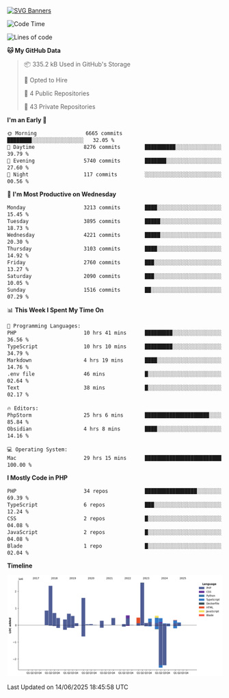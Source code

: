 [![SVG Banners](https://svg-banners.vercel.app/api?type=glitch&text1=Gere_Lajos%F0%9F%92%BB&width=800&height=400)](https://github.com/Akshay090/svg-banners)

<!--START_SECTION:waka-->
![Code Time](http://img.shields.io/badge/Code%20Time-2%2C584%20hrs%2013%20mins-blue)

![Lines of code](https://img.shields.io/badge/From%20Hello%20World%20I%27ve%20Written-14.0%20million%20lines%20of%20code-blue)

**🐱 My GitHub Data** 

> 📦 335.2 kB Used in GitHub's Storage 
 > 
> 💼 Opted to Hire
 > 
> 📜 4 Public Repositories 
 > 
> 🔑 43 Private Repositories 
 > 
**I'm an Early 🐤** 

```text
🌞 Morning                6665 commits        ████████░░░░░░░░░░░░░░░░░   32.05 % 
🌆 Daytime                8276 commits        ██████████░░░░░░░░░░░░░░░   39.79 % 
🌃 Evening                5740 commits        ███████░░░░░░░░░░░░░░░░░░   27.60 % 
🌙 Night                  117 commits         ░░░░░░░░░░░░░░░░░░░░░░░░░   00.56 % 
```
📅 **I'm Most Productive on Wednesday** 

```text
Monday                   3213 commits        ████░░░░░░░░░░░░░░░░░░░░░   15.45 % 
Tuesday                  3895 commits        █████░░░░░░░░░░░░░░░░░░░░   18.73 % 
Wednesday                4221 commits        █████░░░░░░░░░░░░░░░░░░░░   20.30 % 
Thursday                 3103 commits        ████░░░░░░░░░░░░░░░░░░░░░   14.92 % 
Friday                   2760 commits        ███░░░░░░░░░░░░░░░░░░░░░░   13.27 % 
Saturday                 2090 commits        ███░░░░░░░░░░░░░░░░░░░░░░   10.05 % 
Sunday                   1516 commits        ██░░░░░░░░░░░░░░░░░░░░░░░   07.29 % 
```


📊 **This Week I Spent My Time On** 

```text
💬 Programming Languages: 
PHP                      10 hrs 41 mins      █████████░░░░░░░░░░░░░░░░   36.56 % 
TypeScript               10 hrs 10 mins      █████████░░░░░░░░░░░░░░░░   34.79 % 
Markdown                 4 hrs 19 mins       ████░░░░░░░░░░░░░░░░░░░░░   14.76 % 
.env file                46 mins             █░░░░░░░░░░░░░░░░░░░░░░░░   02.64 % 
Text                     38 mins             █░░░░░░░░░░░░░░░░░░░░░░░░   02.17 % 

🔥 Editors: 
PhpStorm                 25 hrs 6 mins       █████████████████████░░░░   85.84 % 
Obsidian                 4 hrs 8 mins        ████░░░░░░░░░░░░░░░░░░░░░   14.16 % 

💻 Operating System: 
Mac                      29 hrs 15 mins      █████████████████████████   100.00 % 
```

**I Mostly Code in PHP** 

```text
PHP                      34 repos            █████████████████░░░░░░░░   69.39 % 
TypeScript               6 repos             ███░░░░░░░░░░░░░░░░░░░░░░   12.24 % 
CSS                      2 repos             █░░░░░░░░░░░░░░░░░░░░░░░░   04.08 % 
JavaScript               2 repos             █░░░░░░░░░░░░░░░░░░░░░░░░   04.08 % 
Blade                    1 repo              █░░░░░░░░░░░░░░░░░░░░░░░░   02.04 % 
```



**Timeline**

![Lines of Code chart](https://raw.githubusercontent.com/gere-lajos/gere-lajos/main/assets/bar_graph.png)


 Last Updated on 14/06/2025 18:45:58 UTC
<!--END_SECTION:waka-->
